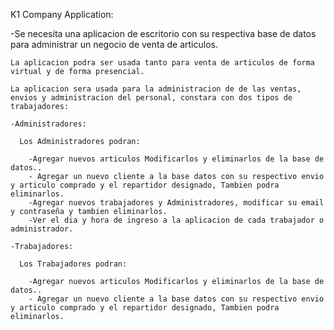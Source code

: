 K1 Company Application:
  
  -Se necesita una aplicacion de escritorio con su respectiva base de datos para administrar un negocio de venta de articulos.
  
    La aplicacion podra ser usada tanto para venta de articulos de forma virtual y de forma presencial.
    
    La aplicacion sera usada para la administracion de de las ventas, envios y administracion del personal, constara con dos tipos de trabajadores: 

    -Administradores:

      Los Administradores podran: 

        -Agregar nuevos articulos Modificarlos y eliminarlos de la base de datos..
        - Agregar un nuevo cliente a la base datos con su respectivo envio y articulo comprado y el repartidor designado, Tambien podra eliminarlos.
        -Agregar nuevos trabajadores y Administradores, modificar su email y contraseña y tambien eliminarlos.
        -Ver el dia y hora de ingreso a la aplicacion de cada trabajador o administrador.

    -Trabajadores:

      Los Trabajadores podran:
        
        -Agregar nuevos articulos Modificarlos y eliminarlos de la base de datos..
        - Agregar un nuevo cliente a la base datos con su respectivo envio y articulo comprado y el repartidor designado, Tambien podra eliminarlos.
